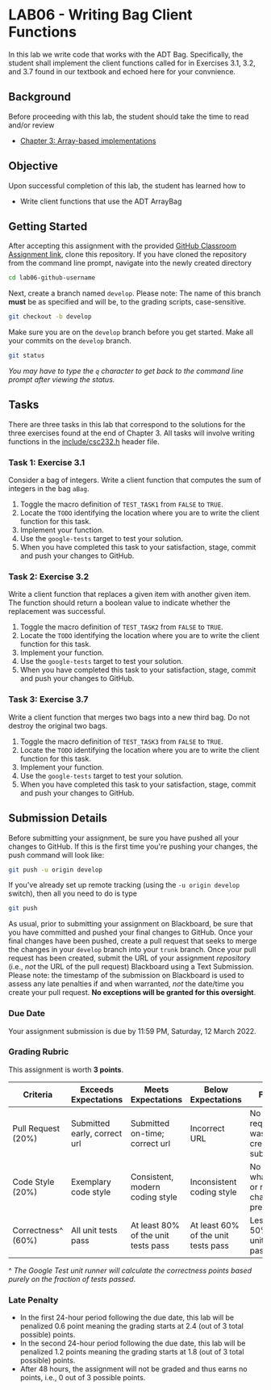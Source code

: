 # LAB06 - Writing Bag Client Functions

In this lab we write code that works with the ADT Bag. Specifically, the student shall implement the client functions called for in Exercises 3.1, 3.2, and 3.7 found in our textbook and echoed here for your convnience.

## Background

Before proceeding with this lab, the student should take the time to read and/or review

* [Chapter 3: Array-based implementations](https://online.vitalsource.com/reader/books/9780134477473/epubcfi/6/84%5B%3Bvnd.vst.idref%3DP7001011925000000000000000001209%5D!/4/2%5BP7001011925000000000000000001209%5D/4%5BP700101192500000000000000000120C%5D/2%5BP7001011925000000000000000009AA2%5D/4%5BP7001011925000000000000000009AA4%5D/2%5BP7001011925000000000000000009AA5%5D/4%5BP7001011925000000000000000009AAD%5D/4%5BP7001011925000000000000000009AAF%5D/8%5BP7001011925000000000000000009AB6%5D/2%5BP7001011925000000000000000009AB7%5D)

## Objective

Upon successful completion of this lab, the student has learned how to

* Write client functions that use the ADT ArrayBag

## Getting Started

After accepting this assignment with the provided [GitHub Classroom Assignment link](https://classroom.github.com/a/OXRQTQjn), clone this repository. If you have cloned the repository from the command line prompt, navigate into the newly created directory

```bash
cd lab06-github-username
```

Next, create a branch named `develop`. Please note: The name of this branch **must** be as specified and will be, to the grading scripts, case-sensitive.

```bash
git checkout -b develop
```

Make sure you are on the `develop` branch before you get started. Make all your commits on the `develop` branch.

```bash
git status
```

_You may have to type the `q` character to get back to the command line prompt after viewing the status._

## Tasks

There are three tasks in this lab that correspond to the solutions for the three exercises found at the end of Chapter 3. All tasks will involve writing functions in the [include/csc232.h](include/csc232.h) header file.

### Task 1: Exercise 3.1

Consider a bag of integers. Write a client function that computes the sum of integers in the bag `aBag`.

1. Toggle the macro definition of `TEST_TASK1` from `FALSE` to `TRUE`.
2. Locate the `TODO` identifying the location where you are to write the client function for this task.
3. Implement your function.
4. Use the `google-tests` target to test your solution.
5. When you have completed this task to your satisfaction, stage, commit and push your changes to GitHub.

### Task 2: Exercise 3.2

Write a client function that replaces a given item with another given item. The function should return a boolean value to indicate whether the replacement was successful.

1. Toggle the macro definition of `TEST_TASK2` from `FALSE` to `TRUE`.
2. Locate the `TODO` identifying the location where you are to write the client function for this task.
3. Implement your function.
4. Use the `google-tests` target to test your solution.
5. When you have completed this task to your satisfaction, stage, commit and push your changes to GitHub.

### Task 3: Exercise 3.7

Write a client function that merges two bags into a new third bag. Do not destroy the original two bags.

1. Toggle the macro definition of `TEST_TASK3` from `FALSE` to `TRUE`.
2. Locate the `TODO` identifying the location where you are to write the client function for this task.
3. Implement your function.
4. Use the `google-tests` target to test your solution.
5. When you have completed this task to your satisfaction, stage, commit and push your changes to GitHub.

## Submission Details

Before submitting your assignment, be sure you have pushed all your changes to GitHub. If this is the first time you're pushing your changes, the push command will look like:

```bash
git push -u origin develop
```

If you've already set up remote tracking (using the `-u origin develop` switch), then all you need to do is type

```bash
git push
```

As usual, prior to submitting your assignment on Blackboard, be sure that you have committed and pushed your final changes to GitHub. Once your final changes have been pushed, create a pull request that seeks to merge the changes in your `develop` branch into your `trunk` branch. Once your pull request has been created, submit the URL of your assignment _repository_ (i.e., _not_ the URL of the pull request) Blackboard using a Text Submission. Please note: the timestamp of the submission on Blackboard is used to assess any late penalties if and when warranted, _not_ the date/time you create your pull request. **No exceptions will be granted for this oversight**.

### Due Date

Your assignment submission is due by 11:59 PM, Saturday, 12 March 2022.

### Grading Rubric

This assignment is worth **3 points**.

| Criteria           | Exceeds Expectations         | Meets Expectations                  | Below Expectations                  | Failure                                        |
|--------------------|------------------------------|-------------------------------------|-------------------------------------|------------------------------------------------|
| Pull Request (20%) | Submitted early, correct url | Submitted on-time; correct url      | Incorrect URL                       | No pull request was created or submitted       |
| Code Style (20%)   | Exemplary code style         | Consistent, modern coding style     | Inconsistent coding style           | No style whatsoever or no code changes present |
| Correctness^ (60%) | All unit tests pass          | At least 80% of the unit tests pass | At least 60% of the unit tests pass | Less than 50% of the unit tests pass           |

^ _The Google Test unit runner will calculate the correctness points based purely on the fraction of tests passed_.

### Late Penalty

* In the first 24-hour period following the due date, this lab will be penalized 0.6 point meaning the grading starts at 2.4 (out of 3 total possible) points.
* In the second 24-hour period following the due date, this lab will be penalized 1.2 points meaning the grading starts at 1.8 (out of 3 total possible) points.
* After 48 hours, the assignment will not be graded and thus earns no points, i.e., 0 out of 3 possible points.

